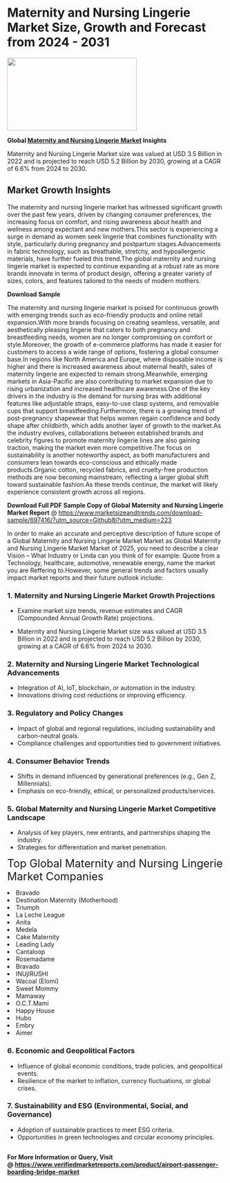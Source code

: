 <H1>Maternity and Nursing Lingerie Market Size, Growth and Forecast from 2024 - 2031</H1><img class="aligncenter size-medium wp-image-584254" src="https://thirdeyenews.in/wp-content/uploads/2024/09/Global-Market-Research-300x168.jpeg" alt="" width="300" height="168" /><p><strong>Global&nbsp;<a href="https://www.marketsizeandtrends.com/download-sample/697416/?utm_source=Github8j?utm_medium=223">Maternity and Nursing Lingerie Market</a> Insights</strong></p><p>Maternity and Nursing Lingerie Market size was valued at USD 3.5 Billion in 2022 and is projected to reach USD 5.2 Billion by 2030, growing at a CAGR of 6.6% from 2024 to 2030.</p><p><h2>Market Growth Insights</h2> <p>The maternity and nursing lingerie market has witnessed significant growth over the past few years, driven by changing consumer preferences, the increasing focus on comfort, and rising awareness about health and wellness among expectant and new mothers.This sector is experiencing a surge in demand as women seek lingerie that combines functionality with style, particularly during pregnancy and postpartum stages.Advancements in fabric technology, such as breathable, stretchy, and hypoallergenic materials, have further fueled this trend.The global maternity and nursing lingerie market is expected to continue expanding at a robust rate as more brands innovate in terms of product design, offering a greater variety of sizes, colors, and features tailored to the needs of modern mothers.</p> <p><strong>Download Sample</strong></p> <p>The maternity and nursing lingerie market is poised for continuous growth with emerging trends such as eco-friendly products and online retail expansion.With more brands focusing on creating seamless, versatile, and aesthetically pleasing lingerie that caters to both pregnancy and breastfeeding needs, women are no longer compromising on comfort or style.Moreover, the growth of e-commerce platforms has made it easier for customers to access a wide range of options, fostering a global consumer base.In regions like North America and Europe, where disposable income is higher and there is increased awareness about maternal health, sales of maternity lingerie are expected to remain strong.Meanwhile, emerging markets in Asia-Pacific are also contributing to market expansion due to rising urbanization and increased healthcare awareness.One of the key drivers in the industry is the demand for nursing bras with additional features like adjustable straps, easy-to-use clasp systems, and removable cups that support breastfeeding.Furthermore, there is a growing trend of post-pregnancy shapewear that helps women regain confidence and body shape after childbirth, which adds another layer of growth to the market.As the industry evolves, collaborations between established brands and celebrity figures to promote maternity lingerie lines are also gaining traction, making the market even more competitive.The focus on sustainability is another noteworthy aspect, as both manufacturers and consumers lean towards eco-conscious and ethically made products.Organic cotton, recycled fabrics, and cruelty-free production methods are now becoming mainstream, reflecting a larger global shift toward sustainable fashion.As these trends continue, the market will likely experience consistent growth across all regions.<p><span class=""><strong>Download Full PDF Sample Copy of Global Maternity and Nursing Lingerie Market Report</strong> @ <a href="https://www.marketsizeandtrends.com/download-sample/697416/?utm_source=Github8j?utm_medium=223" target="_blank">https://www.marketsizeandtrends.com/download-sample/697416/?utm_source=Github8j?utm_medium=223</a></span></p><p>In order to make an accurate and perceptive description of future scope of a Global&nbsp;Maternity and Nursing Lingerie Market Market as Global&nbsp;Maternity and Nursing Lingerie Market Market of 2025, you need to describe a clear Vision &ndash; What Industry or Linda can you think of for example: Quote from a Technology, healthcare, automotive, renewable energy, name the market you are Reffering to.However, some general trends and factors usually impact market reports and their future outlook include:</p><h3>1.&nbsp;<strong>Maternity and Nursing Lingerie Market Growth Projections</strong></h3><ul><li>Examine market size trends, revenue estimates and CAGR (Compounded Annual Growth Rate) projections.</li><li><p>Maternity and Nursing Lingerie Market size was valued at USD 3.5 Billion in 2022 and is projected to reach USD 5.2 Billion by 2030, growing at a CAGR of 6.6% from 2024 to 2030.</p></li></ul><h3>2.&nbsp;<strong>Maternity and Nursing Lingerie Market Technological Advancements</strong></h3><ul><li>Integration of AI, IoT, blockchain, or automation in the industry.</li><li>Innovations driving cost reductions or improving efficiency.</li></ul><h3>3.&nbsp;<strong>Regulatory and Policy Changes</strong></h3><ul><li>Impact of global and regional regulations, including sustainability and carbon-neutral goals.</li><li>Compliance challenges and opportunities tied to government initiatives.</li></ul><h3>4.&nbsp;<strong>Consumer Behavior Trends</strong></h3><ul><li>Shifts in demand influenced by generational preferences (e.g., Gen Z, Millennials).</li><li>Emphasis on eco-friendly, ethical, or personalized products/services.</li></ul><h3>5.&nbsp;<strong>Global Maternity and Nursing Lingerie Market Competitive Landscape</strong></h3><ul><li>Analysis of key players, new entrants, and partnerships shaping the industry.</li><li>Strategies for differentiation and market penetration.</li></ul><p data-pm-slice="1 1 []"><span style="color: inherit; font-family: inherit; font-size: 25px;">Top Global Maternity and Nursing Lingerie Market Companies</span></p><div class="" data-test-id=""><p><li>Bravado</li><li> Destination Maternity (Motherhood)</li><li> Triumph</li><li> La Leche League</li><li> Anita</li><li> Medela</li><li> Cake Maternity</li><li> Leading Lady</li><li> Cantaloop</li><li> Rosemadame</li><li> Bravado</li><li> INUjIRUSHI</li><li> Wacoal (Elomi)</li><li> Sweet Mommy</li><li> Mamaway</li><li> O.C.T.Mami</li><li> Happy House</li><li> Hubo</li><li> Embry</li><li> Aimer</li></p></div><h3>6.&nbsp;<strong>Economic and Geopolitical Factors</strong></h3><ul><li>Influence of global economic conditions, trade policies, and geopolitical events.</li><li>Resilience of the market to inflation, currency fluctuations, or global crises.</li></ul><h3>7.&nbsp;<strong>Sustainability and ESG (Environmental, Social, and Governance)</strong></h3><ul><li>Adoption of sustainable practices to meet ESG criteria.</li><li>Opportunities in green technologies and circular economy principles.</li></ul><h2><strong style="font-size: 14px;">For More Information or Query, Visit @&nbsp;</strong><a style="background-color: #ffffff; font-size: 14px;" href="https://www.marketsizeandtrends.com/report/maternity-and-nursing-lingerie-market/" target="_blank">https://www.verifiedmarketreports.com/product/airport-passenger-boarding-bridge-market</a></h2>